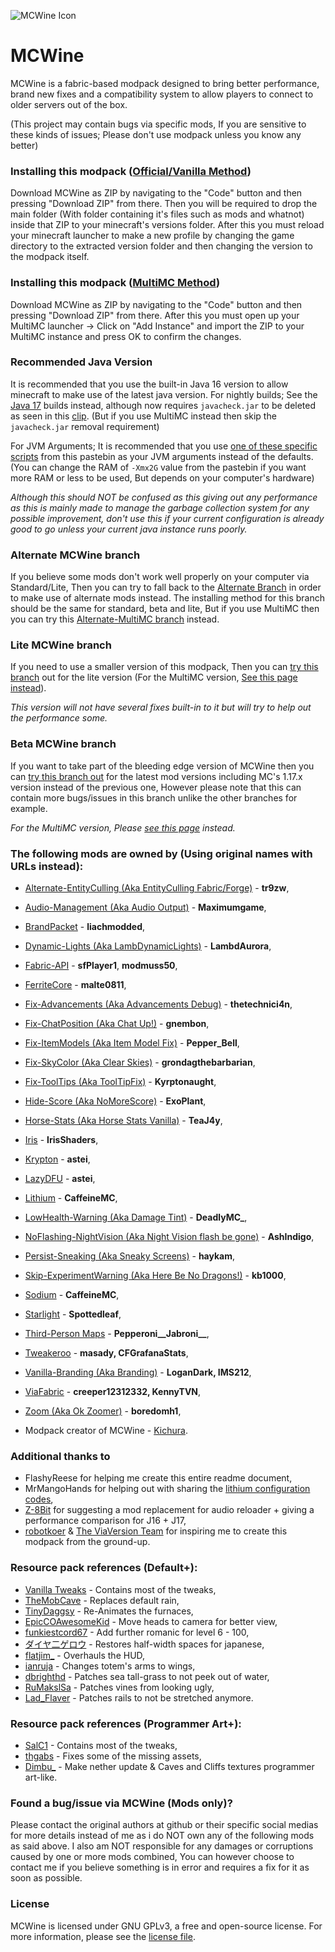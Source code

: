 ![MCWine Icon](https://i.imgur.com/sykJqfG.png)
# MCWine
MCWine is a fabric-based modpack designed to bring better performance, brand new fixes and a compatibility system to allow players to connect to older servers out of the box.

(This project may contain bugs via specific mods, If you are sensitive to these kinds of issues; Please don't use modpack unless you know any better)

### Installing this modpack ([Official/Vanilla Method](https://github.com/Kichura/MCWine/tree/Standard))

Download MCWine as ZIP by navigating to the "Code" button and then pressing "Download ZIP" from there. Then you will be required to drop the main folder (With folder containing it's files such as mods and whatnot) inside that ZIP to your minecraft's versions folder. After this you must reload your minecraft launcher to make a new profile by changing the game directory to the extracted version folder and then changing the version to the modpack itself.

### Installing this modpack ([MultiMC Method](https://github.com/Kichura/MCWine/tree/MultiMC-Standard))

Download MCWine as ZIP by navigating to the "Code" button and then pressing "Download ZIP" from there. After this you must open up your MultiMC launcher -> Click on "Add Instance" and import the ZIP to your MultiMC instance and press OK to confirm the changes.

### Recommended Java Version

It is recommended that you use the built-in Java 16 version to allow minecraft to make use of the latest java version. For nightly builds; See the [Java 17](https://jdk.java.net/17) builds instead, although now requires ```javacheck.jar``` to be deleted as seen in this [clip](https://streamable.com/i3voeu). (But if you use MultiMC instead then skip the ```javacheck.jar``` removal requirement)

For JVM Arguments; It is recommended that you use [one of these specific scripts](https://pastebin.com/raw/ay46r2SJ) from this pastebin as your JVM arguments instead of the defaults. (You can change the RAM of ```-Xmx2G``` value from the pastebin if you want more RAM or less to be used, But depends on your computer's hardware)

*Although this should NOT be confused as this giving out any performance as this is mainly made to manage the garbage collection system for any possible improvement, don't use this if your current configuration is already good to go unless your current java instance runs poorly.*

### Alternate MCWine branch

If you believe some mods don't work well properly on your computer via Standard/Lite, Then you can try to fall back to the [Alternate Branch](https://github.com/Kichura/MCWine/tree/Alternate) in order to make use of alternate mods instead. The installing method for this branch should be the same for standard, beta and lite, But if you use MultiMC then you can try this [Alternate-MultiMC branch](https://github.com/Kichura/MCWine/tree/MultiMC-Alternate) instead.

### Lite MCWine branch

If you need to use a smaller version of this modpack, Then you can [try this branch](https://github.com/Kichura/MCWine/tree/Lite) out for the lite version (For the MultiMC version, [See this page instead](https://github.com/Kichura/MCWine/tree/MultiMC-Lite)).

*This version will not have several fixes built-in to it but will try to help out the performance some.*

### Beta MCWine branch

If you want to take part of the bleeding edge version of MCWine then you can [try this branch out](https://github.com/Kichura/MCWine/tree/Beta) for the latest mod versions including MC's 1.17.x version instead of the previous one, However please note that this can contain more bugs/issues in this branch unlike the other branches for example.

*For the MultiMC version, Please [see this page](https://github.com/Kichura/MCWine/tree/MultiMC-Beta) instead.*

### The following mods are owned by (Using original names with URLs instead):

- [Alternate-EntityCulling (Aka EntityCulling Fabric/Forge)](https://www.curseforge.com/minecraft/mc-mods/entityculling) - **tr9zw**,
- [Audio-Management (Aka Audio Output)](https://www.curseforge.com/minecraft/mc-mods/audio-output) - **Maximumgame**,
- [BrandPacket](https://www.curseforge.com/minecraft/mc-mods/brandpacket) - **liachmodded**,
- [Dynamic-Lights (Aka LambDynamicLights)](https://modrinth.com/mod/lambdynamiclights) - **LambdAurora**,
- [Fabric-API](https://modrinth.com/mod/fabric-api) - **sfPlayer1**, **modmuss50**,
- [FerriteCore](https://modrinth.com/mod/ferrite-core) - **malte0811**,
- [Fix-Advancements (Aka Advancements Debug)](https://www.curseforge.com/minecraft/mc-mods/advancements-debug) - **thetechnici4n**,
- [Fix-ChatPosition (Aka Chat Up!)](https://www.curseforge.com/minecraft/mc-mods/chat-up) - **gnembon**,
- [Fix-ItemModels (Aka Item Model Fix)](https://www.curseforge.com/minecraft/mc-mods/item-model-fix) - **Pepper_Bell**,
- [Fix-SkyColor (Aka Clear Skies)](https://www.curseforge.com/minecraft/mc-mods/clear-skies) - **grondagthebarbarian**,
- [Fix-ToolTips (Aka ToolTipFix)](https://www.curseforge.com/minecraft/mc-mods/tooltipfix) - **Kyrptonaught**,
- [Hide-Score (Aka NoMoreScore)](https://github.com/ExoPlant/NoMoreScore) - **ExoPlant**,
- [Horse-Stats (Aka Horse Stats Vanilla)](https://www.curseforge.com/minecraft/mc-mods/horsestatsvanilla) - **TeaJ4y**,
- [Iris](https://github.com/IrisShaders/Iris) - **IrisShaders**,
- [Krypton](https://modrinth.com/mod/krypton) - **astei**,
- [LazyDFU](https://modrinth.com/mod/lazydfu) - **astei**,
- [Lithium](https://modrinth.com/mod/lithium) - **CaffeineMC**,
- [LowHealth-Warning (Aka Damage Tint)](https://www.curseforge.com/minecraft/mc-mods/damage-tint) - **DeadlyMC_**,
- [NoFlashing-NightVision (Aka Night Vision flash be gone)](https://www.curseforge.com/minecraft/mc-mods/night-vision-flash-be-gone) - **AshIndigo**,
- [Persist-Sneaking (Aka Sneaky Screens)](https://www.curseforge.com/minecraft/mc-mods/sneaky-screens) - **haykam**,
- [Skip-ExperimentWarning (Aka Here Be No Dragons!)](https://modrinth.com/mod/here-be-no-dragons) - **kb1000**,
- [Sodium](https://github.com/CaffeineMC/sodium-fabric/tree/1.16.x/next) - **CaffeineMC**,
- [Starlight](https://github.com/Spottedleaf/Starlight) - **Spottedleaf**,
- [Third-Person Maps](https://www.curseforge.com/minecraft/mc-mods/third-person-maps) - **Pepperoni__Jabroni__**,
- [Tweakeroo](https://masa.dy.fi/mcmods/client_mods/?mcver=1.16.4&mod=tweakeroo) - **masady, CFGrafanaStats**,
- [Vanilla-Branding (Aka Branding)](https://github.com/IMS212/fabric-branding) - **LoganDark, IMS212**,
- [ViaFabric](https://www.curseforge.com/minecraft/mc-mods/viafabric) - **creeper12312332, KennyTVN**,
- [Zoom (Aka Ok Zoomer)](https://modrinth.com/mod/ok-zoomer) - **boredomh1**,

- Modpack creator of MCWine - [Kichura](https://github.com/Kichura/MCWine).

### Additional thanks to

- FlashyReese for helping me create this entire readme document,
- MrMangoHands for helping out with sharing the [lithium configuration codes](https://github.com/CaffeineMC/lithium-fabric/blob/1.17.x/dev/src/main/java/me/jellysquid/mods/lithium/common/config/LithiumConfig.java),
- [Z-8Bit](https://github.com/Z-8Bit) for suggesting a mod replacement for audio reloader + giving a performance comparison for J16 + J17,
- [robotkoer](https://www.curseforge.com/minecraft/modpacks/fabulously-optimized) & [The ViaVersion Team](https://github.com/ViaVersion) for inspiring me to create this modpack from the ground-up.

### Resource pack references (Default+):

- [Vanilla Tweaks](https://vanillatweaks.net/picker/resource-packs) - Contains most of the tweaks,
- [TheMobCave](https://www.youtube.com/watch?v=9PYpUCo8TKQ) - Replaces default rain,
- [TinyDaggsy](https://www.curseforge.com/minecraft/texture-packs/animated-furnaces) - Re-Animates the furnaces,
- [EpicCOAwesomeKid](https://www.curseforge.com/minecraft/texture-packs/corrected-mob-heads) - Move heads to camera for better view,
- [funkiestcord67](https://www.curseforge.com/minecraft/texture-packs/repaired-enchanting) - Add further romanic for level 6 - 100,
- [ダイヤ二ゲロウ](https://www.curseforge.com/minecraft/texture-packs/half-width-space-restoration) - Restores half-width spaces for japanese,
- [flatjim_](https://www.curseforge.com/minecraft/texture-packs/gui-retextures) - Overhauls the HUD,
- [ianruja](https://www.curseforge.com/minecraft/texture-packs/accurate-totem-of-undying) - Changes totem's arms to wings,
- [dbrighthd](https://www.curseforge.com/minecraft/texture-packs/sea-grass-fix) - Patches sea tall-grass to not peek out of water,
- [RuMakslSa](https://www.curseforge.com/minecraft/texture-packs/improved-vines) - Patches vines from looking ugly,
- [Lad_Flaver](https://www.curseforge.com/minecraft/texture-packs/rail-fix) - Patches rails to not be stretched anymore.

### Resource pack references (Programmer Art+):
- [SalC1](https://salc1.com) - Contains most of the tweaks,
- [thgabs](https://www.curseforge.com/minecraft/texture-packs/programmer-art-fix) - Fixes some of the missing assets,
- [Dimbu_](https://www.curseforge.com/minecraft/texture-packs/programmer-plus) - Make nether update & Caves and Cliffs textures programmer art-like.

### Found a bug/issue via MCWine (Mods only)?

Please contact the original authors at github or their specific social medias for more details instead of me as i do NOT own any of the following mods as said above. I also am NOT responsible for any damages or corruptions caused by one or more mods combined, You can however choose to contact me if you believe something is in error and requires a fix for it as soon as possible.

### License

MCWine is licensed under GNU GPLv3, a free and open-source license. For more information, please see the [license file](https://github.com/Kichura/MCWine/blob/Standard/LICENSE).
